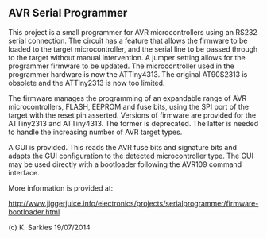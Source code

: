 AVR Serial Programmer
---------------------

This project is a small programmer for AVR microcontrollers using an RS232
serial connection. The circuit has a feature that allows the firmware to be
loaded to the target microcontroller, and the serial line to be passed through
to the target without manual intervention. A jumper setting allows for the
programmer firmware to be updated. The microcontroller used in the programmer
hardware is now the ATTiny4313. The original AT90S2313 is obsolete and the
ATTiny2313 is now too limited.

The firmware manages the programming of an expandable range of AVR
microcontrollers, FLASH, EEPROM and fuse bits, using the SPI port of the target
with the reset pin asserted. Versions of firmware are provided for the
ATTiny2313 and ATTiny4313. The former is deprecated. The latter is needed to
handle the increasing number of AVR target types.

A GUI is provided. This reads the AVR fuse bits and signature bits and adapts
the GUI configuration to the detected microcontroller type. The GUI may be used
directly with a bootloader following the AVR109 command interface.

More information is provided at:

http://www.jiggerjuice.info/electronics/projects/serialprogrammer/firmware-bootloader.html

(c) K. Sarkies 19/07/2014

